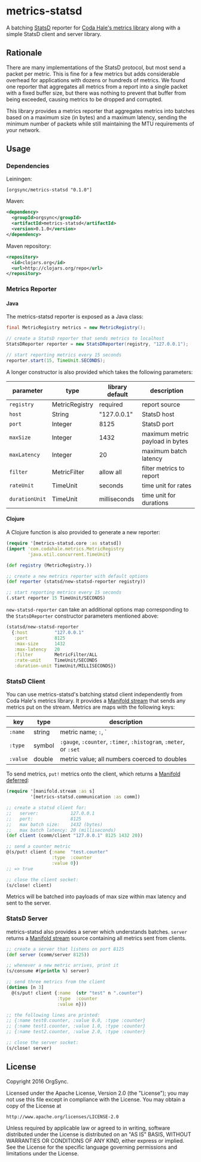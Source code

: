# metrics-statsd

A batching [StatsD][] reporter for [Coda Hale's metrics library][] along
with a simple StatsD client and server library.

## Rationale

There are many implementations of the StatsD protocol, but most send a
packet per metric. This is fine for a few metrics but adds considerable
overhead for applications with dozens or hundreds of metrics. We found
one reporter that aggregates all metrics from a report into a single
packet with a fixed buffer size, but there was nothing to prevent that
buffer from being exceeded, causing metrics to be dropped and corrupted.

This library provides a metrics reporter that aggregates metrics into
batches based on a maximum size (in bytes) and a maximum latency,
sending the minimum number of packets while still maintaining the MTU
requirements of your network.

## Usage

### Dependencies

Leiningen:
```
[orgsync/metrics-statsd "0.1.0"]
```

Maven:
```xml
<dependency>
  <groupId>orgsync</groupId>
  <artifactId>metrics-statsd</artifactId>
  <version>0.1.0</version>
</dependency>
```

Maven repository:
```xml
<repository>
  <id>clojars.org</id>
  <url>http://clojars.org/repo</url>
</repository>
```

### Metrics Reporter

#### Java

The metrics-statsd reporter is exposed as a Java class:
```java
final MetricRegistry metrics = new MetricRegistry();

// create a StatsD reporter that sends metrics to localhost
StatsDReporter reporter = new StatsDReporter(registry, "127.0.0.1");

// start reporting metrics every 15 seconds
reporter.start(15, TimeUnit.SECONDS);
```

A longer constructor is also provided which takes the following
parameters:

| parameter | type | library default | description |
|-----------|------|---------|-------------|
| `registry` | MetricRegistry | required | report source |
| `host` | String | "127.0.0.1" | StatsD host |
| `port` | Integer | 8125 | StatsD port |
| `maxSize` | Integer | 1432 | maximum metric payload in bytes |
| `maxLatency` | Integer | 20 | maximum batch latency |
| `filter` | MetricFilter | allow all | filter metrics to report |
| `rateUnit` | TimeUnit | seconds | time unit for rates |
| `durationUnit` | TimeUnit | milliseconds | time unit for durations |

#### Clojure

A Clojure function is also provided to generate a new reporter:
```clojure
(require '[metrics-statsd.core :as statsd])
(import 'com.codahale.metrics.MetricRegistry
        'java.util.concurrent.TimeUnit)

(def registry (MetricRegistry.))

;; create a new metrics reporter with default options
(def reporter (statsd/new-statsd-reporter registry))

;; start reporting metrics every 15 seconds
(.start reporter 15 TimeUnit/SECONDS)
```

`new-statsd-reporter` can take an additional options map corresponding
to the `StatsDReporter` constructor parameters mentioned above:
```clojure
(statsd/new-statsd-reporter
  {:host          "127.0.0.1"
   :port          8125
   :max-size      1432
   :max-latency   20
   :filter        MetricFilter/ALL
   :rate-unit     TimeUnit/SECONDS
   :duration-unit TimeUnit/MILLISECONDS})
```

### StatsD Client

You can use metrics-statsd's batching statsd client independently from
Coda Hale's metrics library. It provides a [Manifold stream][] that
sends any metrics put on the stream. Metrics are maps with the following
keys:

| key | type | description |
|-----|------|-------------|
| `:name` | string | metric name; `:`, `|`, and `@` are replaced with `_` |
| `:type` | symbol | `:gauge`, `:counter`, `:timer`, `:histogram`, `:meter`, or `:set` |
| `:value` | double |metric value; all numbers coerced to doubles |

To send metrics, `put!` metrics onto the client, which returns a
[Manifold deferred][]:

```clojure
(require '[manifold.stream :as s]
         '[metrics-statsd.communication :as comm])

;; create a statsd client for:
;;   server:            127.0.0.1
;;   port:              8125
;;   max batch size:    1432 (bytes)
;;   max batch latency: 20 (milliseconds)
(def client (comm/client "127.0.0.1" 8125 1432 20))

;; send a counter metric
@(s/put! client {:name  "test.counter"
                 :type  :counter
                 :value 0})
;; => true

;; close the client socket:
(s/close! client)
```

Metrics will be batched into payloads of max size within max latency and
sent to the server.

### StatsD Server

metrics-statsd also provides a server which understands batches. 
`server` returns a [Manifold stream][] source containing all metrics
sent from clients.

```clojure
;; create a server that listens on port 8125
(def server (comm/server 8125))

;; whenever a new metric arrives, print it
(s/consume #(println %) server)

;; send three metrics from the client
(dotimes [n 3]
  @(s/put! client {:name  (str "test" n ".counter")
                   :type  :counter
                   :value n}))

;; the following lines are printed:
;; {:name test0.counter, :value 0.0, :type :counter}
;; {:name test1.counter, :value 1.0, :type :counter}
;; {:name test2.counter, :value 2.0, :type :counter}

;; close the server socket:
(s/close! server)
```

## License

Copyright 2016 OrgSync.

Licensed under the Apache License, Version 2.0 (the "License");
you may not use this file except in compliance with the License.
You may obtain a copy of the License at

    http://www.apache.org/licenses/LICENSE-2.0

Unless required by applicable law or agreed to in writing, software
distributed under the License is distributed on an "AS IS" BASIS,
WITHOUT WARRANTIES OR CONDITIONS OF ANY KIND, either express or implied.
See the License for the specific language governing permissions and
limitations under the License.

[StatsD]: https://github.com/b/statsd_spec
[Coda Hale's metrics library]: http://metrics.dropwizard.io
[Manifold]: http://aleph.io/manifold/rationale.html
[Manifold stream]: http://aleph.io/manifold/streams.html
[Manifold deferred]: http://aleph.io/manifold/deferreds.html
